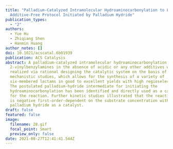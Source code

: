 ```yaml
---
title: "Palladium-Catalyzed Intramolecular Hydroaminocarbonylation to Lactams:
  Additive-Free Protocol Initiated by Palladium Hydride"
publication_types:
  - "2"
authors:
  - Yue Hu
  - Zhiqiang Shen
  - Hanmin Huang
author_notes: []
doi: 10.1021/acscatal.6b01939
publication: ACS Catalysis
abstract: A palladium-catalyzed intramolecular hydroaminocarbonylation of
  2-vinylbenzylamines in the absence of acidic or any other additives was
  realized via rational designing the catalytic system on the basis of
  mechanistic studies, which allows for the synthesis of a variety of
  six-membered lactams in good to excellent yields with high regioselectivity.
  The postulated palladium-hydride intermediate for initiating the
  hydroaminocarbonylation has been identified and directly used as a catalyst
  for the reaction. Further kinetic studies illustrated that the reaction rate
  is negative first-order-dependent on the substrate concentration with
  palladium hydride as a catalyst.
draft: false
featured: false
image:
  filename: 28.gif
  focal_point: Smart
  preview_only: false
date: 2021-08-27T12:41:41.544Z
---
```

